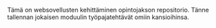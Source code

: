 Tämä on websovellusten kehittäminen opintojakson repositorio. Tänne tallennan jokaisen moduulin työpajatehtävät omiin kansioihinsa.